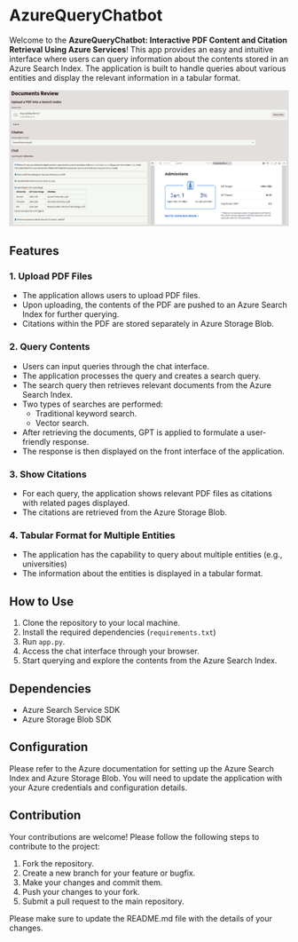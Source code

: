 # AzureQueryChatbot

Welcome to the **AzureQueryChatbot: Interactive PDF Content and Citation Retrieval Using Azure Services**! This app provides an easy and intuitive interface where users can query information about the contents stored in an Azure Search Index. The application is built to handle queries about various entities and display the relevant information in a tabular format.

![Example Image](https://github.com/dbae1145/images/blob/main/AzureQueryChatBotExample.png)

## Features

### 1. Upload PDF Files
- The application allows users to upload PDF files.
- Upon uploading, the contents of the PDF are pushed to an Azure Search Index for further querying.
- Citations within the PDF are stored separately in Azure Storage Blob.

### 2. Query Contents
- Users can input queries through the chat interface.
- The application processes the query and creates a search query.
- The search query then retrieves relevant documents from the Azure Search Index.
- Two types of searches are performed:
  - Traditional keyword search.
  - Vector search.
- After retrieving the documents, GPT is applied to formulate a user-friendly response.
- The response is then displayed on the front interface of the application.

### 3. Show Citations
- For each query, the application shows relevant PDF files as citations with related pages displayed.
- The citations are retrieved from the Azure Storage Blob.

### 4. Tabular Format for Multiple Entities
- The application has the capability to query about multiple entities (e.g., universities)
- The information about the entities is displayed in a tabular format.

## How to Use

1. Clone the repository to your local machine.
2. Install the required dependencies (`requirements.txt`)
3. Run `app.py`.
4. Access the chat interface through your browser.
5. Start querying and explore the contents from the Azure Search Index.

## Dependencies

- Azure Search Service SDK
- Azure Storage Blob SDK

## Configuration

Please refer to the Azure documentation for setting up the Azure Search Index and Azure Storage Blob. You will need to update the application with your Azure credentials and configuration details.

## Contribution

Your contributions are welcome! Please follow the following steps to contribute to the project:

1. Fork the repository.
2. Create a new branch for your feature or bugfix.
3. Make your changes and commit them.
4. Push your changes to your fork.
5. Submit a pull request to the main repository.

Please make sure to update the README.md file with the details of your changes.

